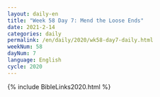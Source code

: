 ```yaml
---
layout: daily-en
title: "Week 58 Day 7: Mend the Loose Ends"
date: 2021-2-14 
categories: daily
permalink: /en/daily/2020/wk58-day7-daily.html
weekNum: 58
dayNum: 7
language: English
cycle: 2020
---
```


{% include BibleLinks2020.html %} 
